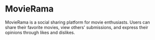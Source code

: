 # MovieRama
MovieRama is a social sharing platform for movie enthusiasts. Users can share their favorite movies, view others' submissions, and express their opinions through likes and dislikes.
